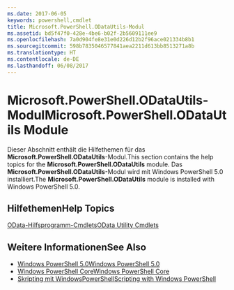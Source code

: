 ```yaml
---
ms.date: 2017-06-05
keywords: powershell,cmdlet
title: Microsoft.PowerShell.ODataUtils-Modul
ms.assetid: bd5f47f0-428e-4be6-b02f-2b5609111ee9
ms.openlocfilehash: 7a0d904fe8e31e0d226d12b2f96ace021334b8b1
ms.sourcegitcommit: 598b7835046577841aea2211d613bb8513271a8b
ms.translationtype: HT
ms.contentlocale: de-DE
ms.lasthandoff: 06/08/2017
---
```

# <a name="microsoftpowershellodatautils-module"></a><span data-ttu-id="0a833-103">Microsoft.PowerShell.ODataUtils-Modul</span><span class="sxs-lookup"><span data-stu-id="0a833-103">Microsoft.PowerShell.ODataUtils Module</span></span>
<span data-ttu-id="0a833-104">Dieser Abschnitt enthält die Hilfethemen für das **Microsoft.PowerShell.ODataUtils**-Modul.</span><span class="sxs-lookup"><span data-stu-id="0a833-104">This section contains the help topics for the **Microsoft.PowerShell.ODataUtils** module.</span></span> <span data-ttu-id="0a833-105">Das **Microsoft.PowerShell.ODataUtils**-Modul wird mit Windows PowerShell 5.0 installiert.</span><span class="sxs-lookup"><span data-stu-id="0a833-105">The **Microsoft.PowerShell.ODataUtils** module is installed with Windows PowerShell 5.0.</span></span>

## <a name="help-topics"></a><span data-ttu-id="0a833-106">Hilfethemen</span><span class="sxs-lookup"><span data-stu-id="0a833-106">Help Topics</span></span>
[<span data-ttu-id="0a833-107">OData-Hilfsprogramm-Cmdlets</span><span class="sxs-lookup"><span data-stu-id="0a833-107">OData Utility Cmdlets</span></span>](http://technet.microsoft.com/library/dn818506(v=wps.640).aspx)

## <a name="see-also"></a><span data-ttu-id="0a833-108">Weitere Informationen</span><span class="sxs-lookup"><span data-stu-id="0a833-108">See Also</span></span>
- [<span data-ttu-id="0a833-109">Windows PowerShell 5.0</span><span class="sxs-lookup"><span data-stu-id="0a833-109">Windows PowerShell 5.0</span></span>](Windows-PowerShell-5.0.md)
- [<span data-ttu-id="0a833-110">Windows PowerShell Core</span><span class="sxs-lookup"><span data-stu-id="0a833-110">Windows PowerShell Core</span></span>](https://technet.microsoft.com/en-us/library/4b75f1e4-f327-48f3-92ab-bf5435094d41)
- [<span data-ttu-id="0a833-111">Skripting mit WindowsPowerShell</span><span class="sxs-lookup"><span data-stu-id="0a833-111">Scripting with Windows PowerShell</span></span>](../../getting-started/fundamental/Scripting-with-Windows-PowerShell.md)

